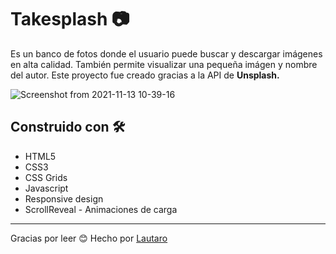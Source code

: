 
# Takesplash 📷

Es un banco de fotos donde el usuario puede buscar y descargar imágenes en alta calidad. También permite visualizar una pequeña imágen y nombre del autor. Este proyecto fue creado gracias a la API de **Unsplash.**

![Screenshot from 2021-11-13 10-39-16](https://user-images.githubusercontent.com/79154442/141645974-31fdd1e6-7adb-4fcc-9cd0-b29f5cf33955.png)

## Construido con 🛠️

- HTML5
- CSS3
- CSS Grids
- Javascript
- Responsive design
- ScrollReveal - Animaciones de carga



---

Gracias por leer 😊
Hecho por [Lautaro](https://github.com/LautaAndreani)
